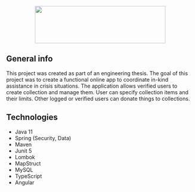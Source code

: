 <p align="center">
<img src="https://user-images.githubusercontent.com/55559640/192118631-6d29f9f6-fe43-4c0b-a3a2-d9373a2a8996.png" width="350" height="100">
</p>

## General info

This project was created as part of an engineering thesis.
The goal of this project was to create a functional online app to coordinate in-kind assistance in crisis situations.
The application allows verified users to create collection and manage them. User can specify collection items and their limits.
Other logged or verified users can donate things to collections.

## Technologies

* Java 11
* Spring (Security, Data)
* Maven
* Junit 5
* Lombok
* MapStruct
* MySQL
* TypeScript
* Angular
